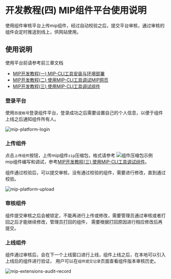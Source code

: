 # 开发教程(四)  MIP组件平台使用说明
使用组件审核平台上传mip组件，经过自动校验之后，提交平台审核，通过审核的组件会定时推送到线上，供网站使用。

## 使用说明

使用平台前请参考前三章文档

- [MIP开发教程(一)  MIP-CLI工具安装与环境部署](https://github.com/mipengine/mip-blog/blob/master/11_MIP%E5%BC%80%E5%8F%91%E6%95%99%E7%A8%8B(%E4%B8%80)%20%20MIP-CLI%E5%B7%A5%E5%85%B7%E5%AE%89%E8%A3%85%E4%B8%8E%E7%8E%AF%E5%A2%83%E9%83%A8%E7%BD%B2.md)
- [MIP开发教程(二)  使用MIP-CLI工具调试MIP网页](https://github.com/mipengine/mip-blog/blob/master/12_MIP%E5%BC%80%E5%8F%91%E6%95%99%E7%A8%8B(%E4%BA%8C)%20%20%E4%BD%BF%E7%94%A8MIP-CLI%E5%B7%A5%E5%85%B7%E8%B0%83%E8%AF%95MIP%E7%BD%91%E9%A1%B5.md)  
- [MIP开发教程(三)  使用MIP-CLI工具调试组件](https://github.com/mipengine/mip-blog/blob/master/13_MIP%E5%BC%80%E5%8F%91%E6%95%99%E7%A8%8B(%E4%B8%89)%20%20%E4%BD%BF%E7%94%A8MIP-CLI%E5%B7%A5%E5%85%B7%E8%B0%83%E8%AF%95%E7%BB%84%E4%BB%B6.md)  

### 登录平台

使用`百度帐号`登录组件平台，登录成功之后需要设置自己的个人信息，以便于组件上线之后通知组件所有人。

![mip-platform-login](https://raw.githubusercontent.com/mipengine/mip-cli/gh-pages/example/mip-platform-login.png)

### 上传组件

点击`上传组件`按钮，上传mip组件`zip`压缩包，格式请参考
![组件压缩包示例](https://github.com/mipengine/mip-blog/blob/master/img/14_mipzip.jpg)   
mip组件编写和调试，参考[MIP开发教程(三)  使用MIP-CLI工具调试组件](https://github.com/mipengine/mip-blog/blob/master/13_MIP%E5%BC%80%E5%8F%91%E6%95%99%E7%A8%8B(%E4%B8%89)%20%20%E4%BD%BF%E7%94%A8MIP-CLI%E5%B7%A5%E5%85%B7%E8%B0%83%E8%AF%95%E7%BB%84%E4%BB%B6.md)。



组件通过校验后，可以提交审核，没有通过校验的组件，需要进行修改，直到通过校验。

![mip-platform-upload](https://raw.githubusercontent.com/mipengine/mip-cli/gh-pages/example/mip-platform-upload.png)

### 审核组件

组件提交审核之后会被锁定，不能再进行上传或修改，需要管理员通过审核或者打回之后才能继续修改，管理员打回的组件，
需要根据打回原因进行相应修改后再提交。

### 上线组件

组件通过审核后，会在下一个上线窗口进行上线，组件上线之后，在本地可以引入上线后的组件进行验证，
用户可以在`组件提交记录`页面查看组件版本审核历史。

![mip-extensions-audit-record](https://raw.githubusercontent.com/mipengine/mip-cli/gh-pages/example/mip-extensions-audit-record.png)
